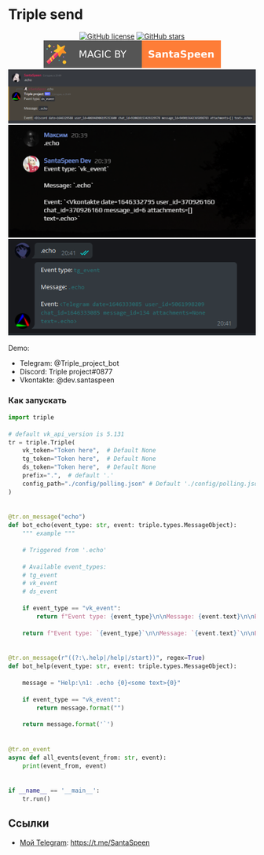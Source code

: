 # Triple send

<p align="center">
    <a href="https://github.com/SantaSpeen/Triple-send/blob/master/LICENSE"><img alt="GitHub license" src="https://img.shields.io/github/license/SantaSpeen/Triple-send?style=for-the-badge"></a>    
    <a href="https://github.com/SantaSpeen/Triple-send/stargazers"><img alt="GitHub stars" src="https://img.shields.io/github/stars/SantaSpeen/Triple-send?style=for-the-badge"></a>    
    <a href="https://github.com/SantaSpeen"><img src="./assets/magic_logo.svg" alt="magic"></a>
    <br/>
    <a href="./src/main.py">
        <img src="./assets/preview_ds.png" alt="preview ds">
        <br/>
        <img src="./assets/preview_vk.png" alt="preview vk">
        <br/>
        <img src="./assets/preview_tg.png" alt="preview tg">
    </a>
    <br/>
</p>


Demo:

* Telegram: @Triple_project_bot
* Discord:  Triple project#0877
* Vkontakte: @dev.santaspeen


### Как запускать

```python
import triple

# default vk_api_version is 5.131
tr = triple.Triple(
    vk_token="Token here",  # Default None
    tg_token="Token here",  # Default None
    ds_token="Token here",  # Default None
    prefix=".",  # default '.'
    config_path="./config/polling.json" # Default './config/polling.json'. This mean <project_folder>/config/polling.json'.
)


@tr.on_message("echo")
def bot_echo(event_type: str, event: triple.types.MessageObject):
    """ example """

    # Triggered from '.echo'

    # Available event_types:
    # tg_event
    # vk_event
    # ds_event

    if event_type == "vk_event":
        return f"Event type: {event_type}\n\nMessage: {event.text}\n\nEvent: {event!r}"

    return f"Event type: `{event_type}`\n\nMessage: `{event.text}`\n\nEvent: `{event!r}`"


@tr.on_message(r"((?:\.help|/help|/start))", regex=True)
def bot_help(event_type: str, event: triple.types.MessageObject):

    message = "Help:\n1: .echo {0}<some text>{0}"

    if event_type == "vk_event":
        return message.format("")

    return message.format('`')


@tr.on_event
async def all_events(event_from: str, event):
    print(event_from, event)


if __name__ == '__main__':
    tr.run()
```

## Ссылки

* [Мой Telegram](https://t.me/SantaSpeen "SantaSpeen"): https://t.me/SantaSpeen